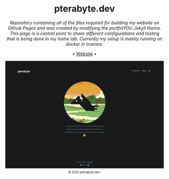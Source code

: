 <div align="center">
  <h1>pterabyte.dev</h1>
  <i>Repository containing all of the files required for building my website on Github Pages and was created by modifying the portfolYOU Jekyll theme. This page is a central point to share different configurations and testing that is being done in my home lab. Currently my setup is mainly running on docker in truenas.</i>

  •
  <a href="https://pterabyte.dev">Website</a>
  •
  
  <a href="https://pterabyte.dev"><img src="pterabyte-index.png"></a>
  <sub><sup>© 2025 pterabyte.dev.</sup></sub>
</div>
